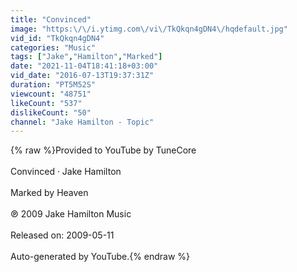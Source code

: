 ```yaml
---
title: "Convinced"
image: "https:\/\/i.ytimg.com\/vi\/TkQkqn4gDN4\/hqdefault.jpg"
vid_id: "TkQkqn4gDN4"
categories: "Music"
tags: ["Jake","Hamilton","Marked"]
date: "2021-11-04T18:41:18+03:00"
vid_date: "2016-07-13T19:37:31Z"
duration: "PT5M52S"
viewcount: "48751"
likeCount: "537"
dislikeCount: "50"
channel: "Jake Hamilton - Topic"
---
```

{% raw %}Provided to YouTube by TuneCore<br /><br />Convinced · Jake Hamilton<br /><br />Marked by Heaven<br /><br />℗ 2009 Jake Hamilton Music<br /><br />Released on: 2009-05-11<br /><br />Auto-generated by YouTube.{% endraw %}
